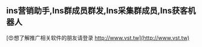 ## **ins营销助手,Ins群成员群发,Ins采集群成员,Ins获客机器人**

[😍想了解推广相关软件的朋友请登录 http://www.vst.tw](http://www.vst.tw)



